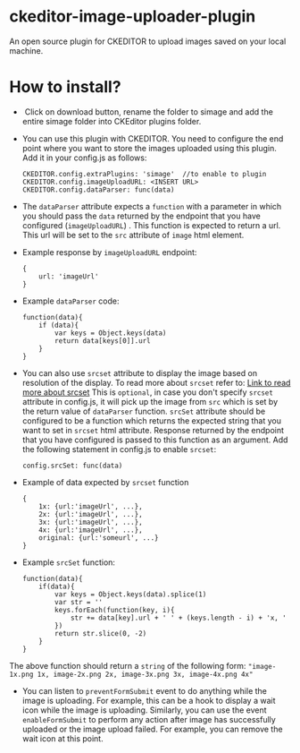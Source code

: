 # ckeditor-image-uploader-plugin
An open source plugin for CKEDITOR to upload images saved on your local machine.

# How to install?

-  Click on download button, rename the folder to simage and add the entire simage folder into CKEditor plugins folder.

- You can use this plugin with CKEDITOR. You need to configure the end point where you want to store the images uploaded using this plugin. Add it in your config.js as follows:
	```
	CKEDITOR.config.extraPlugins: 'simage'  //to enable to plugin
	CKEDITOR.config.imageUploadURL: <INSERT URL>
	CKEDITOR.config.dataParser: func(data)
	```

- The `dataParser` attribute expects a `function` with a parameter in which you should pass the `data` returned by the endpoint that you have configured (`imageUploadURL`) . This function is expected to return a url. This url will be set to the `src` attribute of `image` html element.

- Example response by `imageUploadURL` endpoint:
	```
	{
		url: 'imageUrl'
	}
	```

- Example `dataParser` code:
	```
	function(data){
		if (data){
			var keys = Object.keys(data)
			return data[keys[0]].url
		}
	}
	```

- You can also use `srcset` attribute to display the image based on resolution of the display. To read more about `srcset` refer to:
[Link to read more about srcset](https://webkit.org/demos/srcset/)
This is `optional`, in case you don't specify `srcset` attribute in config.js, it will pick up the image from `src` which is set by the return value of `dataParser` function. 
`srcSet` attribute should be configured to be a function which returns the expected string that you want to set in `srcset` html attribute. Response returned by the endpoint that you have configured is passed to this function as an argument. Add the following statement in config.js to enable `srcset`:

	```config.srcSet: func(data)```

- Example of data expected by `srcset` function
	```
	{
		1x: {url:'imageUrl', ...},
		2x: {url:'imageUrl', ...},
		3x: {url:'imageUrl', ...},
		4x: {url:'imageUrl', ...},
		original: {url:'someurl', ...}
	}
	```

- Example `srcSet` function:
	```
	function(data){
		if(data){
			var keys = Object.keys(data).splice(1)
			var str = ''
			keys.forEach(function(key, i){
				str += data[key].url + ' ' + (keys.length - i) + 'x, '
			})
			return str.slice(0, -2)
		}
	}
	```

The above function should return a `string` of the following form:
	```"image-1x.png 1x, image-2x.png 2x, image-3x.png 3x, image-4x.png 4x"```
	
- You can listen to `preventFormSubmit` event to do anything while the image is uploading. 
For example, this can be a hook to display a wait icon while the image is uploading. 
Similarly, you can use the event `enableFormSubmit` to perform any action after image has successfully uploaded or the image upload failed. For example, you can remove the wait icon at this point. 


